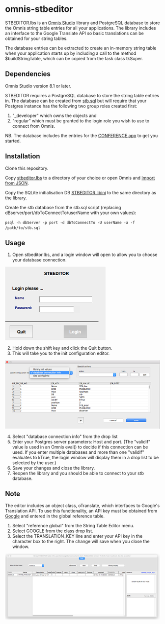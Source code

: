 # omnis-stbeditor

STBEDITOR.lbs is an [Omnis Studio](http://www.omnis.net) library and PostgreSQL database to store the Omnis string table entries for all your applications.  The library includes an interface to the Google Translate API so basic translations can be obtained for your string tables.

The database entries can be extracted to create an in-memory string table when your application starts up by including a call to the method $buildStringTable, which can be copied from the task class tkSuper.



## Dependencies
Omnis Studio version 8.1 or later.

STBEDITOR requires a PostgreSQL database to store the string table entries in.  The database can be created from [stb.sql](db/stb.sql) but will require that your Postgres instance has the following two group roles created first: 

1. "_developer" which owns the objects and 
2. "regular" which must be granted to the login role you wish to use to connect from Omnis.

NB. The database includes the entries for the [CONFERENCE app](https://github.com/PISL/omnis-conference) to get you started.

## Installation
Clone this repository.

Copy [stbeditor.lbs](lib/STBEDITOR.lbs) to a directory of your choice or open Omnis and [Import from JSON](src/STBEDITOR).

Copy the SQLite initialisation DB [STBEDITOR.libini](lib/STBEDITOR.libini) to the same directory as the library.

Create the stb database from the stb.sql script (replacing dBserver/port/dbToConnectTo/userName with your own values):

`psql -h dbServer -p port -d dbToConnectTo -U userName -a -f /path/to/stb.sql`


## Usage

1. Open stbeditor.lbs, and a login window will open to allow you to choose your database connection.

![Instances](images/wSecLogin.png)

2. Hold down the shift key and click the Quit button.
3. This will take you to the init configuration editor.

![Instances](images/wConfig.png)

4. Select "database connection info" from the drop list
5. Enter your Postgres server parameters: Host and port.  (The "validif" value is used in an Omnis eval() to decide if this connection can be used.  If you enter multiple databases and more than one "validif" evaluates to kTrue, the login window will display them in a drop list to be selected by the user.)
6. Save your changes and close the library.
7. Reopen the library and you should be able to connect to your stb database.

## Note
The editor includes an object class, oTranslate, which interfaces to Google's Translation API.  To use this functionality, an API key must be obtained from [Google](https://console.cloud.google.com/freetrial?page=0) and entered in the global reference table.

1. Select "reference global" from the String Table Editor menu.
2. Select GOOGLE from the class drop list.
3. Select the TRANSLATION_KEY line and enter your API key in the character box to the right.  The change will save when you close the window.

![Instances](images/wRefGlobal.png)

